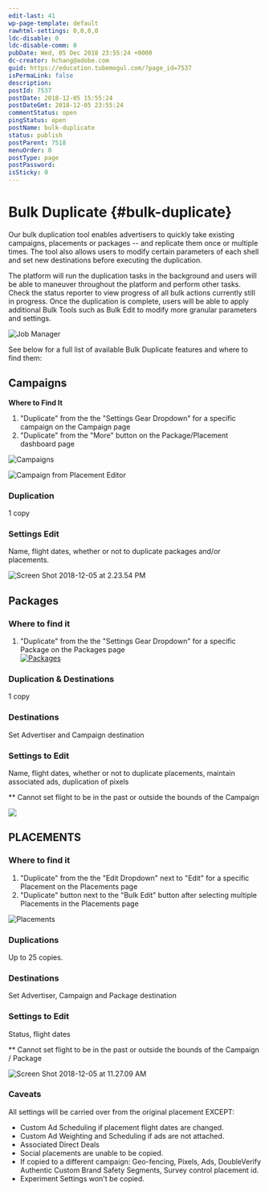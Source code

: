 ```yaml
---
edit-last: 41
wp-page-template: default
rawhtml-settings: 0,0,0,0
ldc-disable: 0
ldc-disable-comm: 0
pubDate: Wed, 05 Dec 2018 23:55:24 +0000
dc-creator: hchang@adobe.com
guid: https://education.tubemogul.com/?page_id=7537
isPermaLink: false
description: 
postId: 7537
postDate: 2018-12-05 15:55:24
postDateGmt: 2018-12-05 23:55:24
commentStatus: open
pingStatus: open
postName: bulk-duplicate
status: publish
postParent: 7518
menuOrder: 0
postType: page
postPassword: 
isSticky: 0
---
```


# Bulk Duplicate {#bulk-duplicate}

Our bulk duplication tool enables advertisers to quickly take existing campaigns, placements or packages -- and replicate them once or multiple times. The tool also allows users to modify certain parameters of each shell and set new destinations before executing the duplication.

The platform will run the duplication tasks in the background and users will be able to maneuver throughout the platform and perform other tasks. Check the status reporter to view progress of all bulk actions currently still in progress. Once the duplication is complete, users will be able to apply additional Bulk Tools such as Bulk Edit to modify more granular parameters and settings.

![Job Manager](assets/job-manager.png)

See below for a full list of available Bulk Duplicate features and where to find them:

## Campaigns

**Where to Find It** 

1. "Duplicate" from the the "Settings Gear Dropdown" for a specific campaign on the Campaign page   
1. "Duplicate" from the "More" button on the Package/Placement dashboard page

![Campaigns](assets/campaigns.png)

![Campaign from Placement Editor](assets/campaign-from-placement-editor.png)

### Duplication

1 copy

### Settings Edit
Name, flight dates, whether or not to duplicate packages and/or placements.   

![Screen Shot 2018-12-05 at 2.23.54 PM](assets/screen-shot-2018-12-05-at-2.23.54-pm.png)

## Packages

### Where to find it

1. "Duplicate" from the the "Settings Gear Dropdown" for a specific Package on the Packages page   
[ ![Packages](assets/packages.png)](assets/packages.png)

### Duplication & Destinations

1 copy

### Destinations

Set Advertiser and&nbsp;Campaign&nbsp;destination

### Settings to Edit

Name, flight dates,&nbsp;whether or not to duplicate placements, maintain associated ads, duplication of pixels

&#42;&#42; Cannot set flight to be in the past or outside the bounds of the Campaign

![](https://gallery.mailchimp.com/ffbc366546922ad2a8f4980c2/images/e69a395d-c137-4d42-8ce6-268ad492dbeb.png)

## PLACEMENTS

### Where to find it

1. "Duplicate" from the the "Edit Dropdown" next to "Edit" for a specific Placement on the Placements page   
1. "Duplicate" button next to the "Bulk Edit" button after selecting multiple Placements in the Placements page

![Placements](assets/placements.png)

### Duplications

Up to 25 copies.

### Destinations

Set Advertiser, Campaign and Package destination

### Settings to Edit

Status, flight dates

&#42;&#42; Cannot set flight to be in the past or outside the bounds of the Campaign / Package

![Screen Shot 2018-12-05 at 11.27.09 AM](assets/screen-shot-2018-12-05-at-11.27.09-am.png)

### Caveats

All settings will be carried over from the original placement EXCEPT:

* Custom Ad Scheduling if placement flight dates are changed.
* Custom Ad Weighting and Scheduling if ads are not attached.
* Associated Direct Deals
* Social placements are unable to be copied.
* If copied to a different campaign: Geo-fencing, Pixels, Ads, DoubleVerify Authentic Custom Brand Safety Segments, Survey control placement id.
* Experiment Settings won't be copied.

